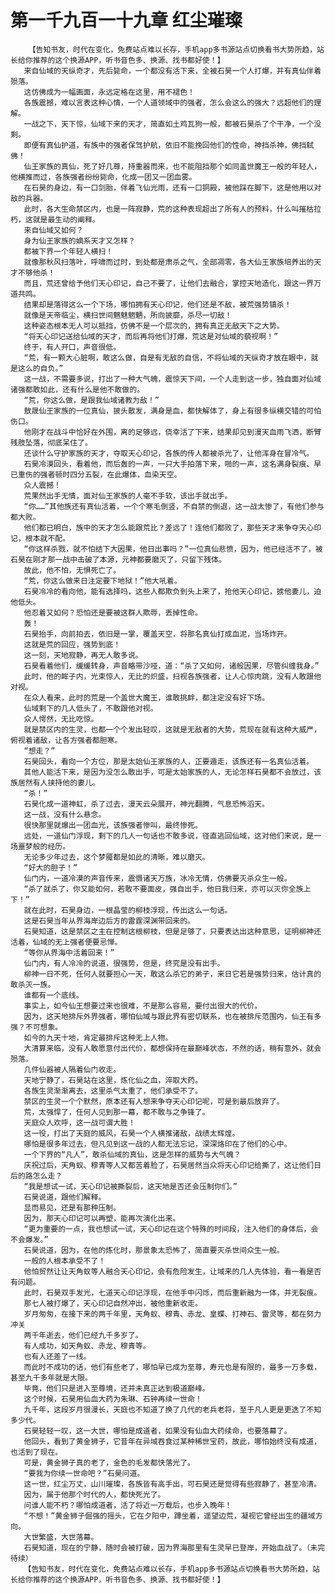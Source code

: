 # 第一千九百一十九章 红尘璀璨
        【告知书友，时代在变化，免费站点难以长存，手机app多书源站点切换看书大势所趋，站长给你推荐的这个换源APP，听书音色多、换源、找书都好使！】
       来自仙域的天纵奇才，先后毙命，一个都没有活下来，全被石昊一个人打爆，并有真仙伴着殒落。
       这仿佛成为一幅画面，永远定格在这里，用不褪色！
       各族震撼，难以言表这种心情，一个人道领域中的强者，怎么会这么的强大？远超他们的理解。
       一战之下，天下惊，仙域下来的天才，简直如土鸡瓦狗一般，都被石昊杀了个干净，一个没剩。
       即便有真仙护道，有族中的强者保驾护航，依旧不能挽回他们的性命，神挡杀神，佛挡弑佛！
       仙王家族的真仙，死了好几尊，持重器而来，也不能阻挡那个如同盖世魔王一般的年轻人，他横推而过，各族强者纷纷毙命，化成一团又一团血雾。
       在石昊的身边，有一口剑胎，伴着飞仙光雨，还有一口铜殿，被他踩在脚下，这是他用以对敌的兵器。
       此时，各大生命禁区内，也是一阵寂静，荒的这种表现超出了所有人的预料，什么叫摧枯拉朽，这就是最生动的阐释。
       来自仙域又如何？
       身为仙王家族的嫡系天才又怎样？
       都被下界一个年轻人横扫！
       就像那秋风扫落叶，呼啸而过时，到处都是肃杀之气，全部凋零，各大仙王家族培养出的天才不够他杀！
       而且，荒还曾给予他们天心印记，自己不要了，让他们去融合，掌控天地造化，跟这一界万道共鸣。
       结果却是落得这么一个下场，哪怕拥有天心印记，他们还是不敌，被荒强势镇杀！
       就像是天帝临尘，横扫世间魑魅魍魉，所向披靡，杀尽一切敌！
       这种姿态根本无人可以抵挡，仿佛不是一个层次的，拥有真正无敌天下之大势。
       “将天心印记送给仙域的天才，而后再将他们打爆，荒这是对仙域的藐视啊！”
       终于，有人开口，声音很低。
       “荒，有一颗大心脏啊，敢这么做，自是有无敌的自信，不将仙域的天纵奇才放在眼中，就是这么的自负。”
       这一战，不需要多说，打出了一种大气魄，震惊天下间，一个人走到这一步，独自面对仙域诸强都敢如此，还有什么是他不敢做的。
       “荒，你这么做，是跟我仙域诸教为敌！”
       敖晟仙王家族的一位真仙，披头散发，满身是血，都快解体了，身上有很多纵横交错的可怕伤口。
       他刚才在战斗中恰好在外围，离的足够远，侥幸活了下来，结果却见到漫天血雨飞洒，断臂残肢坠落，彻底呆住了。
       还谈什么守护家族的天才，夺取天心印记，各族的传人都被杀光了，让他浑身在冒冷气。
       石昊冷漠回头，看着他，而后轰的一声，一只大手拍落下来，啪的一声，这名满身裂痕、早已重伤的强者顿时四分五裂，在此爆体，血染天空。
       众人震撼！
       荒果然出手无情，面对仙王家族的人毫不手软，该出手就出手。
       “你……”其他族还有真仙活着，一个个寒毛倒竖，不自禁的倒退，这一战太惨了，有他们参与都大败。
       他们都已明白，族中的天才怎么能跟荒比？差远了！连他们都败了，那些天才来争夺天心印记，根本就不配。
       “你这样杀戮，就不怕结下大因果，他日出事吗？”一位真仙悲愤，因为，他已经活不了，被石昊在刚才那一战中击破了本源，元神都要磨灭了，只留下残体。
       故此，他不怕，无惧死亡了。
       “荒，你这么做来日注定要下地狱！”他大吼着。
       石昊冷冷的看向他，能有选择吗，这些人都欺负到头上来了，抢他天心印记，掳他妻儿，迫他低头。
       他忍着又如何？恐怕还是要被这群人欺辱，丢掉性命。
       轰！
       石昊抬手，向前拍去，依旧是一掌，覆盖天空，将那名真仙打成血泥，当场炸开。
       这就是荒的回应，强势到底！
       这一刻，天地寂静，再无人敢多说。
       石昊看着他们，缓缓转身，声音略带沙哑，道：“杀了又如何，诸般因果，尽管纠缠我身。”
       此时，他的眸子内，光束惊人，无比的炽盛，扫视各族强者，让人心惊肉跳，没有人敢跟他对视。
       在众人看来，此时的荒是一个盖世大魔王，谁敢挑衅，都注定没有好下场。
       仙域剩下的几人低头了，不敢跟他对视。
       众人愕然，无比吃惊。
       就是禁区内的生灵，也都一个个发出轻叹，这就是无敌者的大势，荒现在就有这种大威严，俯视着诸敌，让各方强者都胆寒。
       “想走？”
       石昊回头，看向一个方位，那是太始仙王家族的人，正要遁走，该族还有一名真仙活着。
       其他人能活下来，是因为没怎么敢出手，可是太始家族的人，无论怎样石昊都不会放过，该族居然有人挟持他的妻儿。
       “杀！”
       石昊化成一道神虹，杀了过去，漫天云朵展开，神光翻腾，气息恐怖滔天。
       这一战，没有什么悬念。
       很快那里就爆出一团血光，该族强者惨叫，最终惨死。
       远处，一道仙门浮现，剩下的几人一句话也不敢多说，径直逃回仙域，这对他们来说，是一场噩梦般的经历。
       无论多少年过去，这个梦魇都是如此的清晰，难以磨灭。
       “好大的胆子！”
       仙门内，一道冷漠的声音传来，震慑诸天万族，冰冷无情，仿佛要灭杀众生一般。
       “杀了就杀了，你又能如何，若敢不要面皮，强自出手，他日我归来，亦可以灭你全族上下！”
       就在此时，石昊身边，一根晶莹的柳枝浮现，传出这么一句话。
       这是石昊当年从界海岸边后方的雷霆深渊带回来的。
       石昊知道，这是禁区之主在控制这根柳枝，但是足够了，只要表达出这种意思，证明柳神还活着，仙域的无上强者便要忌惮。
       “等你从界海中活着回来！”
       仙门内，有人冷冷的说道，很强势，但是，终究是没有出手。
       柳神一日不死，任何人就要担心一天，敢这么杀它的弟子，来日它若是强势归来，估计真的敢杀灭一族。
       谁都有一个底线。
       事实上，如今仙王想要过来也很难，不是那么容易，要付出很大的代价。
       因为，这天地排斥外界强者，哪怕仙域与跟此界有密切联系，也在被排斥范围内，仙王有多强？不可想象。
       如今的九天十地，肯定最排斥这种无上人物。
       大清算来临，没有人敢愿意付出代价，都想保持在最巅峰状态，不然的话，稍有意外，就会殒落。
       几件仙器被人隔着仙门收走。
       天地宁静了，石昊站在这里，炼化仙之血，淬取大药。
       各族生灵渐渐离去，这里杀气太重了，他们承受不了。
       禁区的生灵一个个默然，原本还有人想来争夺天心印记呢，可是到最后放弃了。
       荒，太强悍了，任何人见到那一幕，都不敢与之争锋了。
       天庭众人欢呼，这一战可谓大胜！
       这一役，打出了天庭的威风，石昊一个人横推诸敌，战绩太辉煌。
       哪怕是很多年过去，但凡见到这一战的人都无法忘记，深深烙印在了他们的心中。
       一个下界的“凡人”，敢杀仙域的真仙，这是怎样的威势与大气魄？
       庆祝过后，天角蚁、穆青等人又都苦着脸了，石昊居然当众将天心印记给撕了，这让他们日后的路怎么走？
       “我是想试一试，天心印记被撕裂后，这天地是否还会压制你们。”
       石昊说道，跟他们解释。
       显而易见，还是有那种压制。
       因为，那天心印记可以再塑，能再次演化出来。
       “更为重要的一点，我也想试一试，天心印记在这个特殊的时间段，注入他们的身体后，会不会爆发。”
       石昊说道，因为，在他的炼化时，那景象太恐怖了，简直要灭杀世间众生一般。
       一般的人根本承受不了！
       他怕贸然让让天角蚁等人融合天心印记，会有危险发生，让域来的几人先体验，看一看是否有问题。
       此时，石昊双手发光，七道天心印记浮现，在他手中闪烁，而后重新融为一体，并无裂痕。
       那七人被打爆了，天心印记自然冲出，被他重新收走。
       岁月匆匆，在接下来的两千年里，天角蚁、穆青、赤龙、皇蝶、打神石、雷灵等，都在努力冲关
       两千年逝去，他们已经九千多岁了。
       有人成功，如天角蚁、赤龙、穆青等。
       也有人还差了一线。
       而此时不成功的话，他们有些老了，哪怕早已成为至尊，寿元也是有限的，最多一万多载，甚至九千多年就是大限。
       毕竟，他们只是进入至尊境，还并未真正达到极道巅峰。
       这个时候，石昊用仙血大药为朱琳、石钟再续一世命！
       九千年，这段岁月很漫长，天庭也不知道了换了几代的老兵老将，至于凡人更是更迭了不知多少代。
       石昊轻轻一叹，这一大世，哪怕是成道者，如果没有仙血大药续命，也要落幕了。
       他回头，看到了黄金狮子，它昔年在异域吞食过某种稀世宝药，故此，哪怕始终没有成道，也活到了现在。
       可是，黄金狮子真的老了，金色的毛发都快落光了。
       “要我为你续一世命吧？”石昊问道。
       这一世，红尘万丈，山川璀璨，各族皆有高手出，可石昊还是觉得有些寂静了，甚至冷清。
       因为，属于他那个时代的人，都快死光了。
       问谁人能不朽？哪怕成道者，活了将近一万载后，也步入晚年！
       “不想！”黄金狮子倔强的摇头，它在夕阳中，蹲坐着，遥望边荒，凝视它曾经出生的疆域方向。
       大世繁盛，大世落幕。
       石昊知道，现在的宁静，随时会被打破，因为界海那里有生灵早已登岸，开始血战了。（未完待续）
       【告知书友，时代在变化，免费站点难以长存，手机app多书源站点切换看书大势所趋，站长给你推荐的这个换源APP，听书音色多、换源、找书都好使！】